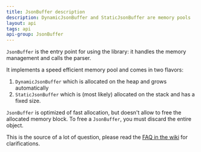 ```yaml
---
title: JsonBuffer description
description: DynamicJsonBuffer and StaticJsonBuffer are memory pools
layout: api
tags: api
api-group: JsonBuffer
---
```


`JsonBuffer` is the entry point for using the library: it handles the memory management and calls the parser.

It implements a speed efficient memory pool and comes in two flavors:

1. `DynamicJsonBuffer` which is allocated on the heap and grows automatically
2. `StaticJsonBuffer` which is (most likely) allocated on the stack and has a fixed size.

`JsonBuffer` is optimized of fast allocation, but doesn't allow to free the allocated memory block.
To free a `JsonBuffer`, you must discard the entire object.

This is the source of a lot of question, please read the [FAQ in the wiki](https://github.com/bblanchon/ArduinoJson/wiki/FAQ) for clarifications.
